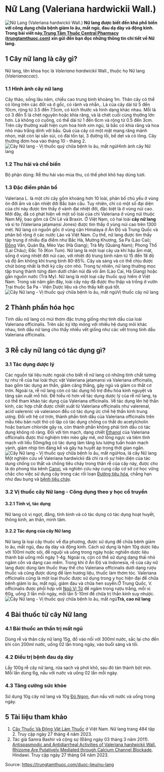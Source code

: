 # Nữ Lang (Valeriana hardwickii Wall.)

![Nữ Lang \(Valeriana hardwickii Wall.\)](https://trungtamthuoc.com/images/others/cay-nu-lang-0-3250.jpg)
**Nữ lang được biết đến khá phổ biến với công dụng chữa bệnh giảm lo âu, mất ngủ, đau dạ dày và động kinh. Trong bài viết này,[Trung Tâm Thuốc Central Pharmacy](https://trungtamthuoc.com/ "Trung Tâm Thuốc Central Pharmacy") ([trungtamthuoc.com](https://trungtamthuoc.com/ "trungtamthuoc.com")) xin gửi đến bạn đọc những thông tin chi tiết về Nữ lang.**
##  1 Cây nữ lang là cây gì?
Nữ lang, tên khoa học là _Valeriana hardwickii_ Wall., thuộc họ Nữ lang (_Valerianaccac_).
### 1.1 Hình ảnh cây nữ lang
Cây thảo, sống lâu năm, chiều cao trung bình khoảng 1m. Thân cây có thể có lông trên các đốt và ở gốc, có rãnh và nhẵn,. Lá của cây dài từ 5 đến 10cm, rộng từ 3.5 đến 7.5cm, có kích thước và hình dạng khác nhau. Mỗi lá có 3 đến 5 lá chét nguyên hoặc khía răng, và lá chét cuối cùng thường lớn hơn. Lá không có cuống, có thể dài từ 1 đến 6cm và rộng từ 0.5 đến 3cm. Trên cây thường xuất hiện cụm hoa hình xim ngù, lá bắc có khía răng và hoa nhỏ màu trắng dính với bầu. Quả của cây có một mặt mang răng mảnh nhọn, mặt còn lại sần sùi, có đài tồn tại, 3 đường lồi, bế dẹt và có lông. Cây thường đơm hoa vào tháng 10 - tháng 2.
![Cây Nữ lang - Vị thuốc quý chữa bệnh lo âu, mất ngủ](https://trungtamthuoc.com/images/item/cay-nu-lang-1.jpg)Hình ảnh cây Nữ lang
### 1.2 Thu hái và chế biến
Bộ phận dùng: Rễ thu hái vào mùa thu, có thể phơi khô hay dùng tươi. 
### 1.3 Đặc điểm phân bố
Valeriana L. là một chi cây gồm khoảng hơn 10 loài, phân bố chủ yếu ở vùng ôn đới ấm và cận nhiệt đới Bắc bán cầu. Tuy nhiên, chỉ có một số đại diện của chi này được tìm thấy ở vành đai nhiệt đới, đặc biệt là ở vùng núi cao. Mới đây, đã có phát hiện về một số loài của chi Valeriana ở vùng núi thuộc Nam Mỹ, bao gồm cả Chi Lê và Braxin.
Ở Việt Nam, có hai loài **cây nữ lang** và sì to (Valeriana jatamansi Jones) được tìm thấy ở vùng núi cao trên 1300 mét. Nữ lang có nguồn gốc ở vùng cận Himalaya ở Ấn Độ và Trung Quốc và phân bố rộng ở các nước Lào và Việt Nam. Cụ thể, nữ lang được tìm thấy tập trung ở nhiều địa điểm như Bắc Hà, Mường Khương, Sa Pa (Lào Cai); [Đồng](https://trungtamthuoc.com/hoat-chat/dong "Đồng") Văn, Quản Bạ, Mèo Vạc (Hà Giang); Trà My (Quảng Nam); Phong Thổ (Lai Châu); Đắc Tô (Kon Tum). Nữ lang là một loại cây ưa khí hậu ẩm mát, sống ở vùng nhiệt đới núi cao, với nhiệt độ trung bình năm từ 15 đến 18 độ và độ ẩm không khí trung bình 80-85%. Cây ưa sáng và có thể chịu được chút bóng nhất là thời kỳ cây còn nhỏ. Trong tự nhiên, nữ lang thường mọc tập trung thành từng đám dưới chân núi đá vôi ẩm (Lào Cai, Hà Giang) hoặc gần nguồn nước (Trà My).
Nữ lang là một loại cây thuốc quý hiếm ở Việt Nam. Trong vài năm gần đây, loài cây này đã được thu thập và trồng ở vườn Trại thuộc Sa Pa - Viện Dược liệu và cho thấy kết quả tốt.
![Cây Nữ lang - Vị thuốc quý chữa bệnh lo âu, mất ngủ](https://trungtamthuoc.com/images/item/cay-nu-lang-4.jpg)Vị thuốc cây nữ lang
##  2 Thành phần hóa học
Tinh dầu nữ lang có mùi thơm đặc trưng giống như tinh dầu của loài Valeriana officinalis. Trên sắc ký lớp mỏng với nhiều hệ dung môi khác nhau, tinh dầu nữ lang cho thấy nhiều vết giống như các vết trong tinh dầu Valeriana officinalis.
##  3 Rễ cây nữ lang có tác dụng gì?
### 3.1 Tác dụng dược lý 
Các nguồn tài liệu nước ngoài cho biết rễ nữ lang có những tính chất tương tự như rễ của hai loài thực vật Valeriana jatamansi và Valeriana officinalis, bao gồm tác dụng an thần, giảm căng thẳng, gây ngủ và giảm co thắt cơ trơn. Ngoài ra, rễ nữ lang còn có tác dụng hỗ trợ điều hòa kinh nguyệt và tăng sản xuất mồ hôi.
Để hiểu rõ hơn về tác dụng dược lý của rễ nữ lang, ta có thể tham khảo tác dụng của Valeriana officinalis. Về tác dụng lên hệ thần kinh, các hợp chất được chiết xuất từ Valeriana officinalis như valerenal, acid valerenic và valeranon đều có tác dụng ức chế hệ thần kinh trung ương. Đối với hệ cơ trơn, thành phần tinh dầu của Valeriana officinalis trên mẫu tiêu bản ruột thỏ cô lập có tác dụng chống co thắt do acetylcholin hoặc barium chloride gây ra, còn thành phần không phải tinh dầu có tác dụng không rõ ràng. Đối với tim mạch, dạng chiết [Ethanol](https://trungtamthuoc.com/hoat-chat/ethanol "Ethanol") của Valeriana officinalis được thử nghiệm trên mèo gây mê, mở lồng ngực và tiêm tĩnh mạch với liều 50mg/kg có tác dụng làm tăng lưu lượng tuần hoàn mạch vành, giảm nhịp tim đáng kể và gây hạ huyết áp trong thời gian ngắn.
![Cây Nữ lang - Vị thuốc quý chữa bệnh lo âu, mất ngủ](https://trungtamthuoc.com/images/item/cay-nu-lang-2.jpg)Hoa, lá cây Nữ lang
Một nghiên cứu về Valeriana hardwickii đã chỉ ra rõ sự hiện diện của tác dụng chống co thắt và chống tiêu chảy trong thân rễ của cây này, được cho là do phong tỏa kênh [Canxi](https://trungtamthuoc.com/hoat-chat/canxi "Canxi"), và nghiên cứu này cung cấp cơ sở cơ học vững chắc cho việc sử dụng cây trong các rối loạn [Đường tiêu hóa](https://trungtamthuoc.com/thuoc-tieu-hoa "Đường tiêu hóa"), chẳng hạn như đau bụng và [bệnh tiêu chảy](https://trungtamthuoc.com/bai-viet/co-che-trieu-chung-nguyen-nhan-cua-benh-tieu-chay "bệnh tiêu chảy").
### 3.2 Vị thuốc cây Nữ lang - Công dụng theo y học cổ truyền
#### 3.2.1 Tính vị, tác dụng
Nữ lang có vị ngọt, đắng, tính bình và có tác dụng có tác dụng hoạt huyết, thông kinh, an thần, minh tâm.
#### 3.2.2 Tác dụng của cây Nữ lang
Nữ lang là loại cây thuộc về địa phương, được sử dụng để chữa bệnh giảm lo âu, mất ngủ, đau dạ dày và động kinh. Cách sử dụng là hãm 10g dược liệu với 100ml nước sôi, để nguội và uống trong ngày hoặc nghiền dược liệu thành bài uống mỗi ngày 1-4g. Ngoài ra, còn có thể sử dụng dạng thái nhỏ ngâm cồn và dạng cao mềm. Trong khi ở Ấn Độ và Indonesia, rễ của cây nữ lang được dùng làm thuốc thay thế cho Valeriana officinalis dưới dạng rượu thuốc và cũng được dùng để làm hương liệu, thuốc làm thơm tóc. Valeriana officinalis cũng là một loại thuốc được sử dụng trong y học hiện đại để chữa bệnh giảm lo âu, mất ngủ, giảm đau và chữa hen suyễn.Ở Trung Quốc, V. officinalis được phối hợp với [Ngũ Vị Tử](https://trungtamthuoc.com/hoat-chat/ngu-vi-tu "Ngũ Vị Tử") để ngâm trong rượu trắng, mỗi vị 60g, uống 3 lần mỗi ngày, mỗi lần 5-10ml để chữa trị thần kinh suy nhược.
![Cây Nữ lang - Vị thuốc quý chữa bệnh lo âu, mất ngủ](https://trungtamthuoc.com/images/item/cay-nu-lang-3.jpg)**Trà, cao nữ lang**
##  4 Bài thuốc từ cây Nữ lang
### 4.1 Bài thuốc an thần trị mất ngủ
Dùng rễ và thân cây nữ lang 15g, đổ vào nồi với 300ml nước, sắc lại cho đến khi còn 200ml nước, uống 02 lần trong ngày, vào buổi sáng và tối.
### 4.2 Điều trị bệnh đau dạ dày
Lấy 100g rễ cây nữ lang, rửa sạch và phơi khô, sau đó tán thành bột mịn. Mỗi lần dùng 6g, nấu với nước và uống 02 lần mỗi ngày.
### 4.3 Tăng cường sức khỏe
Sử dụng 10g cây nữ lang và 10g [Đỏ Ngọn](https://trungtamthuoc.com/hoat-chat/do-ngon "Đỏ Ngọn"), đun nấu với nước và uống trong ngày.
##  5 Tài liệu tham khảo
  1. [Cây Thuốc Và Động Vật Làm Thuốc](https://trungtamthuoc.com/bai-viet/doc-online-va-tai-mien-phi-pdf-sach-cay-thuoc-va-dong-vat-lam-thuoc-o-viet-nam "Cây Thuốc Và Động Vật Làm Thuốc") ở Việt Nam. Nữ lang trang 484 tập 2. Truy cập ngày 27 tháng 4 năm 2023.
  2. Tác giả Samra Bashir và cộng sự (Đăng ngày 03 tháng 3 năm 2011). [Antispasmodic and Antidiarrheal Activities of Valeriana hardwickii Wall. Rhizome Are Putatively Mediated through Calcium Channel Blockade](https://www.hindawi.com/journals/ecam/2011/304960/), Hindawi. Truy cập ngày 27 tháng 04 năm 2023.




Source: https://trungtamthuoc.com/duoc-lieu/nu-lang